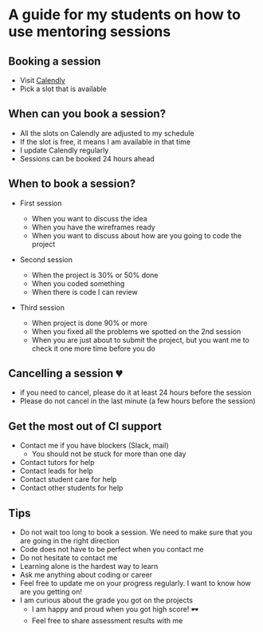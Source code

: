 # A guide for my students on how to use mentoring sessions

## Booking a session
 - Visit [Calendly](https://calendly.com/antonija1023)
 - Pick a slot that is available

## When can you book a session?
 - All the slots on Calendly are adjusted to my schedule
 - If the slot is free, it means I am available in that time
 - I update Calendly regularly
 - Sessions can be booked 24 hours ahead

## When to book a session?
 - First session
   - When you want to discuss the idea
   - When you have the wireframes ready
   - When you want to discuss about how are you going to code the project

 - Second session
   - When the project is 30% or 50% done
   - When you coded something
   - When there is code I can review

 - Third session
   - When project is done 90% or more
   - When you fixed all the problems we spotted on the 2nd session
   - When you are just about to submit the project, but you want me to check it one more time before you do  

## Cancelling a session 💔
 - if you need to cancel, please do it at least 24 hours before the session
 - Please do not cancel in the last minute (a few hours before the session)

## Get the most out of CI support
 - Contact me if you have blockers (Slack, mail)
   - You should not be stuck for more than one day
 - Contact tutors for help
 - Contact leads for help
 - Contact student care for help
 - Contact other students for help

## Tips
  - Do not wait too long to book a session. We need to make sure that you are going in the right direction
  - Code does not have to be perfect when you contact me
  - Do not hesitate to contact me
  - Learning alone is the hardest way to learn
  - Ask me anything about coding or career
  - Feel free to update me on your progress regularly. I want to know how are you getting on!
  - I am curious about the grade you got on the projects
    - I am happy and proud when you got high score! 🕶️
    - Feel free to share assessment results with me
